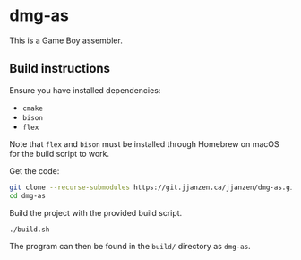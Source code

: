 # dmg-as

This is a Game Boy assembler.

## Build instructions

Ensure you have installed dependencies:

- `cmake`
- `bison`
- `flex`

Note that `flex` and `bison` must be installed through Homebrew on macOS for the build script to work.

Get the code:
```sh
git clone --recurse-submodules https://git.jjanzen.ca/jjanzen/dmg-as.git
cd dmg-as
```

Build the project with the provided  build script.
```sh
./build.sh
```

The program can then be found in the `build/` directory as `dmg-as`.
